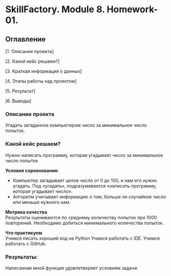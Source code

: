 # SkillFactory. Module 8. Homework-01. 

## Оглавление  
[1. Описание проекта]  

[2. Какой кейс решаем?]

[3. Краткая информация о данных] 

[4. Этапы работы над проектом]

[5. Результат]   

[6. Выводы]

### Описание проекта    
Угадать загаданное компьютером число за минимальное число попыток.

### Какой кейс решаем?    
Нужно написать программу, которая угадывает число за минимальное число попыток

**Условия соревнования:**  
- Компьютер загадывает целое число от 0 до 100, и нам его нужно угадать. Под «угадать», подразумевается «написать программу, которая угадывает число».
- Алгоритм учитывает информацию о том, больше ли случайное число или меньше нужного нам.

**Метрика качества**     
Результаты оцениваются по среднему количеству попыток при 1000 повторений. Необходимо добиться минимального количества попыток.

**Что практикуем**     
Учимся писать хороший код на Python
Учимся работать с IDE.
Учимся работать с GitHub.

### Результаты:  
Написанная мной функция удовлетворяет условиям задачи.
